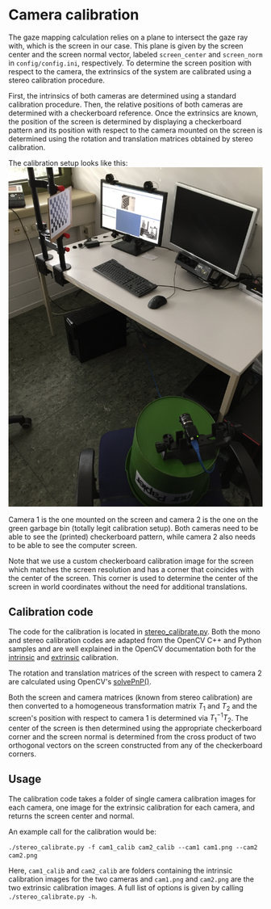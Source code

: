 # Camera calibration

The gaze mapping calculation relies on a plane to intersect the gaze ray with, which is the screen in our case.
This plane is given by the screen center and the screen normal vector, labeled `screen_center` and `screen_norm` in `config/config.ini`, respectively.
To determine the screen position with respect to the camera, the extrinsics of the system are calibrated using a stereo calibration procedure.

First, the intrinsics of both cameras are determined using a standard calibration procedure.
Then, the relative positions of both cameras are determined with a checkerboard reference.
Once the extrinsics are known, the position of the screen is determined by displaying a checkerboard pattern and its position with respect to the camera mounted on the screen is determined using the rotation and translation matrices obtained by stereo calibration.

The calibration setup looks like this:
![stereo calibration setup](images/stereo_calibration.jpg)

Camera 1 is the one mounted on the screen and camera 2 is the one on the green garbage bin (totally legit calibration setup).
Both cameras need to be able to see the (printed) checkerboard pattern, while camera 2 also needs to be able to see the computer screen.

Note that we use a custom checkerboard calibration image for the screen which matches the screen resolution and has a corner that coincides with the center of the screen.
This corner is used to determine the center of the screen in world coordinates without the need for additional translations.

## Calibration code

The code for the calibration is located in [stereo_calibrate.py](/calibration/stereo_calibrate.py).
Both the mono and stereo calibration codes are adapted from the OpenCV C++ and Python samples and are well explained in the OpenCV documentation both for the [intrinsic](https://docs.opencv.org/2.4/doc/tutorials/calib3d/camera_calibration/camera_calibration.html) and [extrinsic](https://docs.opencv.org/2.4/modules/calib3d/doc/camera_calibration_and_3d_reconstruction.html) calibration.

The rotation and translation matrices of the screen with respect to camera 2 are calculated using OpenCV's [solvePnP()](https://docs.opencv.org/2.4/modules/calib3d/doc/camera_calibration_and_3d_reconstruction.html#solvepnp).

Both the screen and camera matrices (known from stereo calibration) are then converted to a homogeneous transformation matrix $`T_1`$ and $`T_2`$ and the screen's position with respect to camera 1 is determined via $`T_1^{-1} T_2`$.
The center of the screen is then determined using the appropriate checkerboard corner and the screen normal is determined from the cross product of two orthogonal vectors on the screen constructed from any of the checkerboard corners.

## Usage

The calibration code takes a folder of single camera calibration images for each camera, one image for the extrinsic calibration for each camera, and returns the screen center and normal.

An example call for the calibration would be:
```
./stereo_calibrate.py -f cam1_calib cam2_calib --cam1 cam1.png --cam2 cam2.png
```
Here, `cam1_calib` and `cam2_calib` are folders containing the intrinsic calibration images for the two cameras and `cam1.png` and `cam2.png` are the two extrinsic calibration images.
A full list of options is given by calling `./stereo_calibrate.py -h`.
